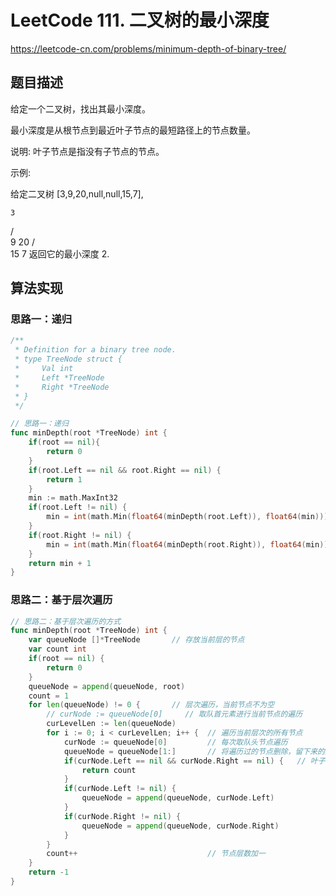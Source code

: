 # LeetCode 111. 二叉树的最小深度

https://leetcode-cn.com/problems/minimum-depth-of-binary-tree/

## 题目描述

给定一个二叉树，找出其最小深度。

最小深度是从根节点到最近叶子节点的最短路径上的节点数量。

说明: 叶子节点是指没有子节点的节点。

示例:

给定二叉树 [3,9,20,null,null,15,7],

    3
   / \
  9  20
    /  \
   15   7
返回它的最小深度  2.

## 算法实现

### 思路一：递归
```go
/**
 * Definition for a binary tree node.
 * type TreeNode struct {
 *     Val int
 *     Left *TreeNode
 *     Right *TreeNode
 * }
 */

// 思路一：递归
func minDepth(root *TreeNode) int {
    if(root == nil){
        return 0
    } 
    if(root.Left == nil && root.Right == nil) {
        return 1
    }
    min := math.MaxInt32
    if(root.Left != nil) {
        min = int(math.Min(float64(minDepth(root.Left)), float64(min)))     
    }
    if(root.Right != nil) {
        min = int(math.Min(float64(minDepth(root.Right)), float64(min)))
    }
    return min + 1
}
```

### 思路二：基于层次遍历

```go
// 思路二：基于层次遍历的方式
func minDepth(root *TreeNode) int {
    var queueNode []*TreeNode       // 存放当前层的节点
    var count int
    if(root == nil) {
        return 0
    }
    queueNode = append(queueNode, root)
    count = 1
    for len(queueNode) != 0 {       // 层次遍历，当前节点不为空
        // curNode := queueNode[0]     // 取队首元素进行当前节点的遍历
        curLevelLen := len(queueNode)
        for i := 0; i < curLevelLen; i++ {  // 遍历当前层次的所有节点
            curNode := queueNode[0]         // 每次取队头节点遍历
            queueNode = queueNode[1:]       // 将遍历过的节点删除，留下来的是尚未遍历的节点
            if(curNode.Left == nil && curNode.Right == nil) {   // 叶子节点
                return count
            }
            if(curNode.Left != nil) {
                queueNode = append(queueNode, curNode.Left)
            }
            if(curNode.Right != nil) {
                queueNode = append(queueNode, curNode.Right)
            }
        }
        count++                             // 节点层数加一
    }
    return -1
}
```